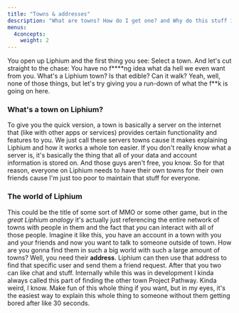 ```yaml
---
title: "Towns & addresses"
description: "What are towns? How do I get one? and Why do this stuff in the first place?"
menus:
  4concepts:
    weight: 2
---
```


You open up Liphium and the first thing you see: Select a town. And let's cut straight to the chase: You have no f\*\*\*\*ng idea what da hell we even want from you. What's a Liphium town? Is that edible? Can it walk? Yeah, well, none of those things, but let's try giving you a run-down of what the f\*\*k is going on here.

### What's a town on Liphium?

To give you the quick version, a town is basically a server on the internet that (like with other apps or services) provides certain functionality and features to you. We just call these servers towns cause it makes explaining Liphium and how it works a whole ton easier. If you don't really know what a server is, it's basically the thing that all of your data and account information is stored on. And those guys aren't free, you know. So for that reason, everyone on Liphium needs to have their own towns for their own friends cause I'm just too poor to maintain that stuff for everyone.

### The world of Liphium

This could be the title of some sort of MMO or some other game, but in the _great Liphium analogy_ it's actually just referencing the entire network of towns with people in them and the fact that _you_ can interact with all of those people. Imagine it like this, you have an account in a town with you and your friends and now you want to talk to someone outside of town. How are you gonna find them in such a big world with such a large amount of towns? Well, you need their **address**. Liphium can then use that address to find that specific user and send them a friend request. After that you two can like chat and stuff. Internally while this was in development I kinda always called this part of finding the other town Project Pathway. Kinda weird, I know. Make fun of this whole thing if you want, but in my eyes, it's the easiest way to explain this whole thing to someone without them getting bored after like 30 seconds.
